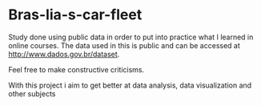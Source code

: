 # Bras-lia-s-car-fleet
Study done using public data in order to put into practice what I learned in online courses.
The data used in this is public and can be accessed at http://www.dados.gov.br/dataset.

Feel free to make constructive criticisms.

With this project i aim to get better at data analysis, data visualization and other subjects
